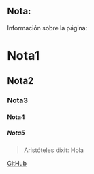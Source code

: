 
## Nota:
Información sobre la página:

# Nota1
## Nota2
### Nota3
#### Nota4
##### Nota5

>Aristóteles dixit:
Hola

[GitHub](http://github.com)
